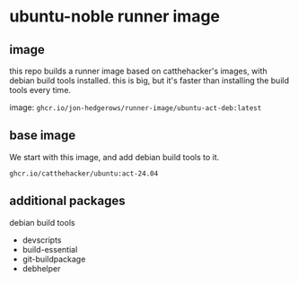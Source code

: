 # ubuntu-noble runner image

## image

this repo builds a runner image based on catthehacker's images, with debian build tools installed. this is big, but it's faster than installing the build tools every time.

image: `ghcr.io/jon-hedgerows/runner-image/ubuntu-act-deb:latest`

## base image

We start with this image, and add debian build tools to it.

`ghcr.io/catthehacker/ubuntu:act-24.04`

## additional packages

debian build tools

+ devscripts
+ build-essential
+ git-buildpackage
+ debhelper
